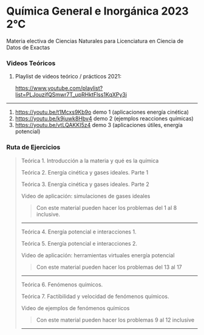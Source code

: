 # Química General e Inorgánica 2023 2°C

Materia electiva de Ciencias Naturales para Licenciatura en Ciencia de Datos de Exactas

### Videos Teóricos

1. Playlist de videos teórico / prácticos 2021:

   https://www.youtube.com/playlist?list=PLJouzifQSmwr7T_upRHktFlss1KqXPy3i

---

1. https://youtu.be/t1Mcxs9Kb9o demo 1 (aplicaciones energía cinética)
2. https://youtu.be/k9juwk8Hbv4 demo 2 (ejemplos reacciones químicas)
3. https://youtu.be/vtLQAKKI5z4 demo 3 (aplicaciones útiles, energía potencial)

### Ruta de Ejercicios

> Teórica 1. Introducción a la materia y qué es la química
> 
> Teórica 2. Energía cinética y gases ideales. Parte 1
> 
> Teórica 3. Energía cinética y gases ideales. Parte 2
> 
> Video de aplicación: simulaciones de gases ideales
> 
> > Con este material pueden hacer los problemas del 1 al 8 inclusive.
>
> ---
>
> Teórica 4. Energía potencial e interacciones 1.
> 
> Teórica 5. Energía potencial e interacciones 2.
> 
> Video de aplicación: herramientas virtuales energía potencial
> 
> > Con este material pueden hacer los problemas del 13 al 17
>
> ---
>
> Teórica 6. Fenómenos químicos.
> 
> Teórica 7. Factibilidad y velocidad de fenómenos químicos.
> 
> Video de ejemplos de fenómenos químicos
> 
> > Con este material pueden hacer los problemas 9 al 12 inclusive
> ---
